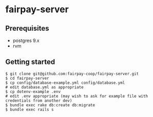 # fairpay-server


## Prerequisites
* postgres 9.x  
* rvm 

## Getting started

```
$ git clone git@github.com:fairpay-coop/fairpay-server.git
$ cd fairpay-server
$ cp config/database-example.yml config/database.yml
# edit database.yml as appropriate
$ cp dotenv-example .env
# edit .env appropriate (may wish to ask for example file with credentials from another dev)
$ bundle exec rake db:create db:migrate
$ bundle exec rails s
```

